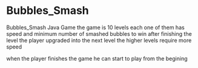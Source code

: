 # Bubbles_Smash
Bubbles_Smash Java Game
the game is 10 levels 
each one of them has speed and minimum number of smashed bubbles to win 
after finishing the level the player upgraded into the next level
the higher levels require more speed 

when the player finishes the game he can start to play from the begining